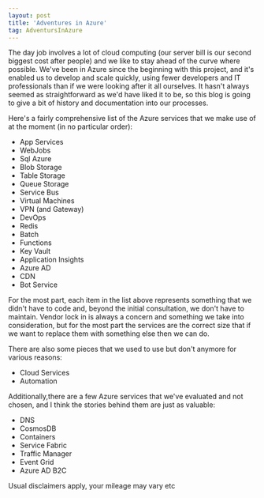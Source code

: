 ```yaml
---
layout: post
title: 'Adventures in Azure'
tag: AdventursInAzure
---
```


The day job involves a lot of cloud computing (our server bill is our second biggest cost after people) and we like to stay ahead of the curve where possible. We've been in Azure since the beginning with this project, and it's enabled us to develop and scale quickly, using fewer developers and IT professionals than if we were looking after it all ourselves. It hasn't always seemed as straightforward as we'd have liked it to be, so this blog is going to give a bit of history and documentation into our processes.

Here's a fairly comprehensive list of the Azure services that we make use of at the moment (in no particular order):

* App Services
* WebJobs 
* Sql Azure 
* Blob Storage
* Table Storage 
* Queue Storage
* Service Bus
* Virtual Machines
* VPN (and Gateway)
* DevOps
* Redis
* Batch
* Functions
* Key Vault
* Application Insights
* Azure AD
* CDN
* Bot Service

For the most part, each item in the list above represents something that we didn't have to code and, beyond the initial consultation, we don't have to maintain. Vendor lock in is always a concern and something we take into consideration, but for the most part the services are the correct size that if we want to replace them with something else then we can do.

There are also some pieces that we used to use but don't anymore for various reasons:

* Cloud Services
* Automation

Additionally,there are a few Azure services that we've evaluated and not chosen, and I think the stories behind them are just as valuable:

* DNS
* CosmosDB 
* Containers
* Service Fabric
* Traffic Manager
* Event Grid
* Azure AD B2C

Usual disclaimers apply, your mileage may vary etc
